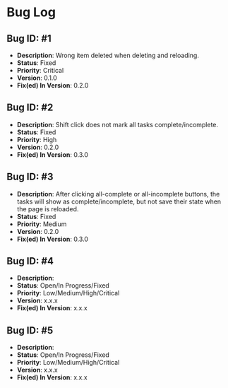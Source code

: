 # Bug Log

## Bug ID: #1
- **Description**: Wrong item deleted when deleting and reloading.
- **Status**: Fixed
- **Priority**: Critical
- **Version**: 0.1.0
- **Fix(ed) In Version**: 0.2.0

## Bug ID: #2
- **Description**: Shift click does not mark all tasks complete/incomplete.
- **Status**: Fixed
- **Priority**: High
- **Version**: 0.2.0
- **Fix(ed) In Version**: 0.3.0

## Bug ID: #3
- **Description**: After clicking all-complete or all-incomplete buttons, the tasks will show as complete/incomplete, but not save their state when the page is reloaded.
- **Status**: Fixed
- **Priority**: Medium
- **Version**: 0.2.0
- **Fix(ed) In Version**: 0.3.0

## Bug ID: #4
- **Description**: 
- **Status**: Open/In Progress/Fixed
- **Priority**: Low/Medium/High/Critical
- **Version**: x.x.x
- **Fix(ed) In Version**: x.x.x

## Bug ID: #5
- **Description**: 
- **Status**: Open/In Progress/Fixed
- **Priority**: Low/Medium/High/Critical
- **Version**: x.x.x
- **Fix(ed) In Version**: x.x.x